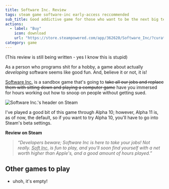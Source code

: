 ```yaml
---
title: Software Inc. Review
tags: steam game software-inc early-access reccommended
sub_title: Good addictive game for those who want to be the next big tech... person... ?
actions:
  - label: "Buy"
    icon: download
    url: "https://store.steampowered.com/app/362620/Software_Inc/?curator_clanid=41138263"
category: game
---
```


(This review is still being written - yes I know this is stupid)

As a person who programs shit for a hobby, a game about actually *developing* software seems like good fun. And, believe it or not, it is!

[Software Inc.](https://store.steampowered.com/app/362620/Software_Inc/) is a sandbox game that's going to ~~take all our jobs and replace them with sitting down and playing a computer game~~ have you immersed for hours working out <span title="Yes, you can actually do this">how to snoop on people without getting sued.</span>

![Software Inc.'s header on Steam](https://cdn.cloudflare.steamstatic.com/steam/apps/362620/header.jpg?t=1619194828)

I've played a good bit of this game through Alpha 10; however, Alpha 11 is, as of now, the default, so if you want to try Alpha 10, you'll have to go into Steam's beta settings.

**Review on Steam**
> *“Developers beware; Software Inc is here to take your jobs!
> Not really. <abbr title="Software Inc.">Soft Inc.</abbr> is fun to play, and you'll soon find yourself with a net worth higher than Apple's, and a good amount of hours played.”*

## Other games to play

- uhoh, it's empty! 
